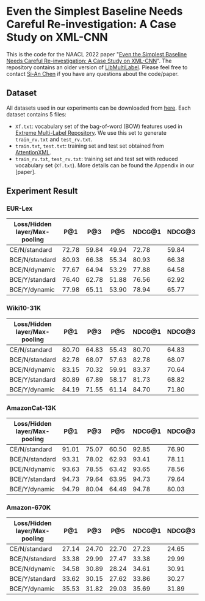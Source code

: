 # Even the Simplest Baseline Needs Careful Re-investigation: A Case Study on XML-CNN

This is the code for the NAACL 2022 paper "[Even the Simplest Baseline Needs Careful Re-investigation: A Case Study on XML-CNN](https://arxiv.org/abs/xxxx.xxxxx)". The repository contains an older version of [LibMultiLabel](https://github.com/ASUS-AICS/LibMultiLabel).
Please feel free to contact [Si-An Chen](https://scholar.google.com/citations?hl=en&user=XtkmEncAAAAJ) if you have any questions about the code/paper.


## Dataset
All datasets used in our experiments can be downloaded from [here](https://drive.google.com/drive/folders/1Z_Xs6zr8NNOWSFfJX5R-6eStEijsZUrZ?usp=sharing).
Each dataset contains 5 files:
- `Xf.txt`: vocabulary set of the bag-of-word (BOW) features used in [Extreme Multi-Label Repository](http://manikvarma.org/downloads/XC/XMLRepository.html). We use this set to generate `train_rv.txt` and `test_rv.txt`.
- `train.txt`, `test.txt`: training set and test set obtained from [AttentionXML](https://github.com/yourh/AttentionXML).
- `train_rv.txt`, `test_rv.txt`: training set and test set with reduced vocabulary set (`Xf.txt`).
More details can be found the Appendix in our [paper].


## Experiment Result

### EUR-Lex
| Loss/Hidden layer/Max-pooling | P@1 | P@3 | P@5 | NDCG@1 | NDCG@3 | NDCG@5 | Config |
|---|---|---|---|---|---|---|---|
| CE/N/standard | 72.78 | 59.84 | 49.94 | 72.78 | 59.84 | 49.94 | [Cfg](config/EUR-Lex/) |
| BCE/N/standard | 80.93 | 66.38 | 55.34 | 80.93 | 66.38 | 55.34 | [Cfg](config/EUR-Lex/) |
| BCE/N/dynamic | 77.67 | 64.94 | 53.29 | 77.88 | 64.58 | 53.38 | [Cfg](config/EUR-Lex/) |
| BCE/Y/standard | 76.40 | 62.78 | 51.88 | 76.56 | 62.92 | 51.84 | [Cfg](config/EUR-Lex/) |
| BCE/Y/dynamic | 77.98 | 65.11 | 53.90 | 78.94 | 65.77 | 54.15 | [Cfg](config/EUR-Lex/) |

### Wiki10-31K
| Loss/Hidden layer/Max-pooling | P@1 | P@3 | P@5 | NDCG@1 | NDCG@3 | NDCG@5 | Config |
|---|---|---|---|---|---|---|---|
| CE/N/standard | 80.70 | 64.83 | 55.43 | 80.70 | 64.83 | 55.43 | [Cfg](config/Wiki10-31K/) |
| BCE/N/standard | 82.78 | 68.07 | 57.63 | 82.78 | 68.07 | 57.63 | [Cfg](config/Wiki10-31K/) |
| BCE/N/dynamic | 83.15 | 70.32 | 59.91 | 83.37 | 70.64 | 60.16 | [Cfg](config/Wiki10-31K/) |
| BCE/Y/standard | 80.89 | 67.89 | 58.17 | 81.73 | 68.82 | 58.65 | [Cfg](config/Wiki10-31K/) |
| BCE/Y/dynamic | 84.19 | 71.55 | 61.14 | 84.70 | 71.80 | 61.03 | [Cfg](config/Wiki10-31K/) |

### AmazonCat-13K
| Loss/Hidden layer/Max-pooling | P@1 | P@3 | P@5 | NDCG@1 | NDCG@3 | NDCG@5 | Config |
|---|---|---|---|---|---|---|---|
| CE/N/standard | 91.01 | 75.07 | 60.50 | 92.85 | 76.90 | 61.76 | [Cfg](config/AmazonCat-13K/) |
| BCE/N/standard | 93.31 | 78.02 | 62.93 | 93.41 | 78.11 | 62.95 | [Cfg](config/AmazonCat-13K/) |
| BCE/N/dynamic | 93.63 | 78.55 | 63.42 | 93.65 | 78.56 | 63.41 | [Cfg](config/AmazonCat-13K/) |
| BCE/Y/standard | 94.73 | 79.64 | 63.95 | 94.73 | 79.64 | 63.94 | [Cfg](config/AmazonCat-13K/) |
| BCE/Y/dynamic | 94.79 | 80.04 | 64.49 | 94.78 | 80.03 | 64.52 | [Cfg](config/AmazonCat-13K/) |

### Amazon-670K
| Loss/Hidden layer/Max-pooling | P@1 | P@3 | P@5 | NDCG@1 | NDCG@3 | NDCG@5 | Config |
|---|---|---|---|---|---|---|---|
| CE/N/standard | 27.14 | 24.70 | 22.70 | 27.23 | 24.65 | 22.70 | [Cfg](config/Amazon-670K/) |
| BCE/N/standard | 33.38 | 29.99 | 27.47 | 33.38 | 29.99 | 27.47 | [Cfg](config/Amazon-670K/) |
| BCE/N/dynamic | 34.58 | 30.89 | 28.24 | 34.61 | 30.91 | 28.25 | [Cfg](config/Amazon-670K/) |
| BCE/Y/standard | 33.62 | 30.15 | 27.62 | 33.86 | 30.27 | 27.69 | [Cfg](config/Amazon-670K/) |
| BCE/Y/dynamic | 35.53 | 31.82 | 29.03 | 35.69 | 31.89 | 29.08 | [Cfg](config/Amazon-670K/) |

